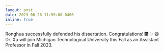 ```yaml
---
layout: post
date: 2023-06-26 11:59:00-0400
inline: true
---
```


Ronghua successfully defended his dissertation. Congratulations! :fireworks: :sparkles: :smile: Dr. Xu will join Michigan Technological University this Fall as an Assistant Professor in Fall 2023.
